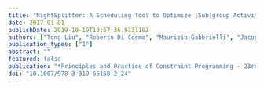 ```yaml
---
title: "NightSplitter: A Scheduling Tool to Optimize (Sub)group Activities"
date: 2017-01-01
publishDate: 2019-10-19T10:57:36.913116Z
authors: ["Tong Liu", "Roberto Di Cosmo", "Maurizio Gabbrielli", "Jacopo Mauro"]
publication_types: ["1"]
abstract: ""
featured: false
publication: "*Principles and Practice of Constraint Programming - 23rd International Conference, CP 2017, Melbourne, VIC, Australia, August 28 - September 1, 2017, Proceedings*"
doi: "10.1007/978-3-319-66158-2_24"
---
```


